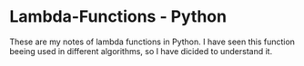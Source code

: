 # Lambda-Functions - Python
These are my notes of lambda functions in Python. I have seen this function beeing used in different algorithms, so I have dicided to understand it. 
